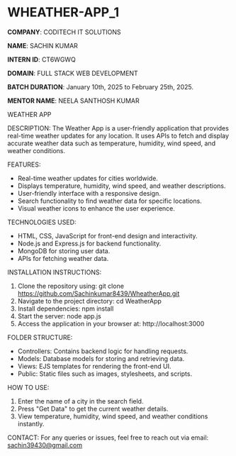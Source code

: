 # WHEATHER-APP_1

**COMPANY**: CODITECH IT SOLUTIONS

**NAME**: SACHIN KUMAR

**INTERN ID**: CT6WGWQ

**DOMAIN**: FULL STACK WEB DEVELOPMENT

**BATCH DURATION**: January 10th, 2025 to February 25th, 2025.

**MENTOR NAME**: NEELA SANTHOSH KUMAR


WEATHER APP

DESCRIPTION:
The Weather App is a user-friendly application that provides real-time weather updates for any location. It uses APIs to fetch and display accurate weather data such as temperature, humidity, wind speed, and weather conditions.

FEATURES:
- Real-time weather updates for cities worldwide.
- Displays temperature, humidity, wind speed, and weather descriptions.
- User-friendly interface with a responsive design.
- Search functionality to find weather data for specific locations.
- Visual weather icons to enhance the user experience.

TECHNOLOGIES USED:
- HTML, CSS, JavaScript for front-end design and interactivity.
- Node.js and Express.js for backend functionality.
- MongoDB for storing user data.
- APIs for fetching weather data.

INSTALLATION INSTRUCTIONS:
1. Clone the repository using:
   git clone https://github.com/Sachinkumar8439/WheatherApp.git
2. Navigate to the project directory:
   cd WeatherApp
3. Install dependencies:
   npm install
4. Start the server:
   node app.js
5. Access the application in your browser at:
   http://localhost:3000

FOLDER STRUCTURE:
- Controllers: Contains backend logic for handling requests.
- Models: Database models for storing and retrieving data.
- Views: EJS templates for rendering the front-end UI.
- Public: Static files such as images, stylesheets, and scripts.

HOW TO USE:
1. Enter the name of a city in the search field.
2. Press "Get Data" to get the current weather details.
3. View temperature, humidity, wind speed, and weather conditions instantly.


CONTACT:
For any queries or issues, feel free to reach out via email: sachin39430@gmail.com
